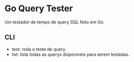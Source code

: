 # Go Query Tester

Um testador de tempo de query SQL feito em Go.

## CLI

- test: roda o teste de query.
- list: lista todas as querys disponíveis para serem testadas.

